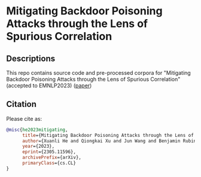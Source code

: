 # Mitigating Backdoor Poisoning Attacks through the Lens of Spurious Correlation

## Descriptions
This repo contains source code and pre-processed corpora for "Mitigating Backdoor Poisoning Attacks through the Lens of Spurious Correlation" (accepted to EMNLP2023) ([paper](https://arxiv.org/abs/2305.11596))


## Citation

Please cite as:

```bibtex
@misc{he2023mitigating,
      title={Mitigating Backdoor Poisoning Attacks through the Lens of Spurious Correlation}, 
      author={Xuanli He and Qiongkai Xu and Jun Wang and Benjamin Rubinstein and Trevor Cohn},
      year={2023},
      eprint={2305.11596},
      archivePrefix={arXiv},
      primaryClass={cs.CL}
}
```
